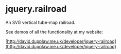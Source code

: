 jquery.railroad
===============

An SVG vertical tube-map railroad.

See demos of all the functionality at my website:

[http://david.dupplaw.me.uk/developer/jquery-railroad](http://david.dupplaw.me.uk/developer/jquery-railroad)
